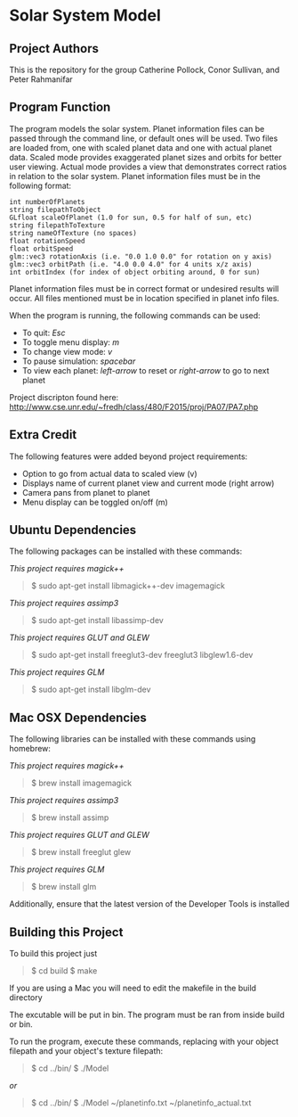 Solar System Model
==================

Project Authors
---------------
This is the repository for the group Catherine Pollock, Conor Sullivan, and Peter Rahmanifar

Program Function
----------------
The program models the solar system. Planet information files can be passed through the command line, or default ones will be used. Two files are loaded from, one with scaled planet data and one with actual planet data. Scaled mode provides exaggerated planet sizes and orbits for better user viewing. Actual mode provides a view that demonstrates correct ratios in relation to the solar system. Planet information files must be in the following format:

```
int numberOfPlanets
string filepathToObject
GLfloat scaleOfPlanet (1.0 for sun, 0.5 for half of sun, etc)
string filepathToTexture
string nameOfTexture (no spaces)
float rotationSpeed
float orbitSpeed
glm::vec3 rotationAxis (i.e. "0.0 1.0 0.0" for rotation on y axis)
glm::vec3 orbitPath (i.e. "4.0 0.0 4.0" for 4 units x/z axis)
int orbitIndex (for index of object orbiting around, 0 for sun)
```

Planet information files must be in correct format or undesired results will occur. All files mentioned must be in location specified in planet info files. 

When the program is running, the following commands can be used:

- To quit: *Esc*
- To toggle menu display: *m*
- To change view mode: *v*
- To pause simulation: *spacebar*
- To view each planet: *left-arrow* to reset or *right-arrow* to go to next planet

Project discripton found here: http://www.cse.unr.edu/~fredh/class/480/F2015/proj/PA07/PA7.php

Extra Credit
------------
The following features were added beyond project requirements:
- Option to go from actual data to scaled view (v)
- Displays name of current planet view and current mode (right arrow)
- Camera pans from planet to planet
- Menu display can be toggled on/off (m)

Ubuntu Dependencies
-------------------
The following packages can be installed with these commands:

*This project requires magick++* 

>$ sudo apt-get install libmagick++-dev imagemagick

*This project requires assimp3* 

>$ sudo apt-get install libassimp-dev

*This project requires GLUT and GLEW* 

>$ sudo apt-get install freeglut3-dev freeglut3 libglew1.6-dev

*This project requires GLM*

>$ sudo apt-get install libglm-dev

Mac OSX Dependencies
--------------------

The following libraries can be installed with these commands using homebrew:

*This project requires magick++*

>$ brew install imagemagick

*This project requires assimp3* 

>$ brew install assimp

*This project requires GLUT and GLEW* 

>$ brew install freeglut glew

*This project requires GLM*

>$ brew install glm

Additionally, ensure that the latest version of the Developer Tools is installed

Building this Project
---------------------

To build this project just 

>$ cd build
>$ make

If you are using a Mac you will need to edit the makefile in the build directory

The excutable will be put in bin. The program must be ran from inside build or bin.

To run the program, execute these commands, replacing with your object filepath and your object's texture filepath:

>$ cd ../bin/
>$ ./Model

*or*

>$ cd ../bin/
>$ ./Model ~/planetinfo.txt ~/planetinfo_actual.txt
